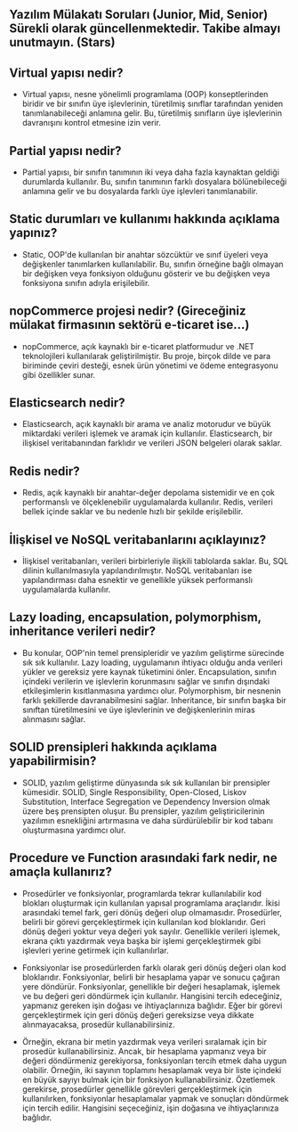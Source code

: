  


## Yazılım Mülakatı Soruları (Junior, Mid, Senior) Sürekli olarak güncellenmektedir. Takibe almayı unutmayın. (Stars)
## Virtual yapısı nedir?

 

- Virtual yapısı, nesne yönelimli programlama (OOP) konseptlerinden biridir ve bir sınıfın üye işlevlerinin, türetilmiş sınıflar tarafından yeniden tanımlanabileceği anlamına gelir. Bu, türetilmiş sınıfların üye işlevlerinin davranışını kontrol etmesine izin verir.

## Partial yapısı nedir?

- Partial yapısı, bir sınıfın tanımının iki veya daha fazla kaynaktan geldiği durumlarda kullanılır. Bu, sınıfın tanımının farklı dosyalara bölünebileceği anlamına gelir ve bu dosyalarda farklı üye işlevleri tanımlanabilir.

## Static durumları ve kullanımı hakkında açıklama yapınız?

- Static, OOP'de kullanılan bir anahtar sözcüktür ve sınıf üyeleri veya değişkenler tanımlarken kullanılabilir. Bu, sınıfın örneğine bağlı olmayan bir değişken veya fonksiyon olduğunu gösterir ve bu değişken veya fonksiyona sınıfın adıyla erişilebilir.

## nopCommerce projesi nedir? (Gireceğiniz mülakat firmasının sektörü e-ticaret ise...)

- nopCommerce, açık kaynaklı bir e-ticaret platformudur ve .NET teknolojileri kullanılarak geliştirilmiştir. Bu proje, birçok dilde ve para biriminde çeviri desteği, esnek ürün yönetimi ve ödeme entegrasyonu gibi özellikler sunar.

## Elasticsearch nedir?

- Elasticsearch, açık kaynaklı bir arama ve analiz motorudur ve büyük miktardaki verileri işlemek ve aramak için kullanılır. Elasticsearch, bir ilişkisel veritabanından farklıdır ve verileri JSON belgeleri olarak saklar.

## Redis nedir?

- Redis, açık kaynaklı bir anahtar-değer depolama sistemidir ve en çok performanslı ve ölçeklenebilir uygulamalarda kullanılır. Redis, verileri bellek içinde saklar ve bu nedenle hızlı bir şekilde erişilebilir.

## İlişkisel ve NoSQL veritabanlarını açıklayınız?

- İlişkisel veritabanları, verileri birbirleriyle ilişkili tablolarda saklar. Bu, SQL dilinin kullanılmasıyla yapılandırılmıştır. NoSQL veritabanları ise yapılandırması daha esnektir ve genellikle yüksek performanslı uygulamalarda kullanılır.

## Lazy loading, encapsulation, polymorphism, inheritance verileri nedir?

- Bu konular, OOP'nin temel prensipleridir ve yazılım geliştirme sürecinde sık sık kullanılır. Lazy loading, uygulamanın ihtiyacı olduğu anda verileri yükler ve gereksiz yere kaynak tüketimini önler. Encapsulation, sınıfın içindeki verilerin ve işlevlerin korunmasını sağlar ve sınıfın dışındaki etkileşimlerin kısıtlanmasına yardımcı olur. Polymorphism, bir nesnenin farklı şekillerde davranabilmesini sağlar. Inheritance, bir sınıfın başka bir sınıftan türetilmesini ve üye işlevlerinin ve değişkenlerinin miras alınmasını sağlar.

## SOLID prensipleri hakkında açıklama yapabilirmisin?

- SOLID, yazılım geliştirme dünyasında sık sık kullanılan bir prensipler kümesidir. SOLID, Single Responsibility, Open-Closed, Liskov Substitution, Interface Segregation ve Dependency Inversion olmak üzere beş prensipten oluşur. Bu prensipler, yazılım geliştiricilerinin yazılımın esnekliğini artırmasına ve daha sürdürülebilir bir kod tabanı oluşturmasına yardımcı olur.

## Procedure ve Function arasındaki fark nedir, ne amaçla kullanırız?

- Prosedürler ve fonksiyonlar, programlarda tekrar kullanılabilir kod blokları oluşturmak için kullanılan yapısal programlama araçlarıdır. İkisi arasındaki temel fark, geri dönüş değeri olup olmamasıdır. Prosedürler, belirli bir görevi gerçekleştirmek için kullanılan kod bloklarıdır. Geri dönüş değeri yoktur veya değeri yok sayılır. Genellikle verileri işlemek, ekrana çıktı yazdırmak veya başka bir işlemi gerçekleştirmek gibi işlevleri yerine getirmek için kullanılırlar.

- Fonksiyonlar ise prosedürlerden farklı olarak geri dönüş değeri olan kod bloklarıdır. Fonksiyonlar, belirli bir hesaplama yapar ve sonucu çağıran yere döndürür. Fonksiyonlar, genellikle bir değeri hesaplamak, işlemek ve bu değeri geri döndürmek için kullanılır. Hangisini tercih edeceğiniz, yapmanız gereken işin doğası ve ihtiyaçlarınıza bağlıdır. Eğer bir görevi gerçekleştirmek için geri dönüş değeri gereksizse veya dikkate alınmayacaksa, prosedür kullanabilirsiniz. 
- Örneğin, ekrana bir metin yazdırmak veya verileri sıralamak için bir prosedür kullanabilirsiniz. Ancak, bir hesaplama yapmanız veya bir değeri döndürmeniz gerekiyorsa, fonksiyonları tercih etmek daha uygun olabilir. Örneğin, iki sayının toplamını hesaplamak veya bir liste içindeki en büyük sayıyı bulmak için bir fonksiyon kullanabilirsiniz. Özetlemek gerekirse, prosedürler genellikle görevleri gerçekleştirmek için kullanılırken, fonksiyonlar hesaplamalar yapmak ve sonuçları döndürmek için tercih edilir. Hangisini seçeceğiniz, işin doğasına ve ihtiyaçlarınıza bağlıdır.

